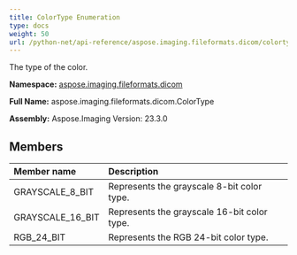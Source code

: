 ```yaml
---
title: ColorType Enumeration
type: docs
weight: 50
url: /python-net/api-reference/aspose.imaging.fileformats.dicom/colortype/
---
```


The type of the color.

**Namespace:** [aspose.imaging.fileformats.dicom](/imaging/python-net/api-reference/aspose.imaging.fileformats.dicom/)

**Full Name:** aspose.imaging.fileformats.dicom.ColorType

**Assembly:**  Aspose.Imaging Version: 23.3.0

## **Members**
|**Member name**|**Description**|
| :- | :- |
|GRAYSCALE_8_BIT|Represents the grayscale 8-bit color type.|
|GRAYSCALE_16_BIT|Represents the grayscale 16-bit color type.|
|RGB_24_BIT|Represents the RGB 24-bit color type.|
